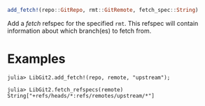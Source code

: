 ```julia
add_fetch!(repo::GitRepo, rmt::GitRemote, fetch_spec::String)
```

Add a *fetch* refspec for the specified `rmt`. This refspec will contain information about which branch(es) to fetch from.

# Examples

```julia-repl
julia> LibGit2.add_fetch!(repo, remote, "upstream");

julia> LibGit2.fetch_refspecs(remote)
String["+refs/heads/*:refs/remotes/upstream/*"]
```
